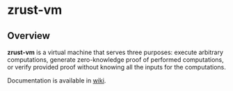 # zrust-vm

## Overview

**zrust-vm** is a virtual machine that serves three purposes:
execute arbitrary computations,
generate zero-knowledge proof of performed computations,
or verify provided proof without knowing all the inputs for the computations.

Documentation is available in [wiki](https://github.com/matter-labs/zrust-vm/wiki).
